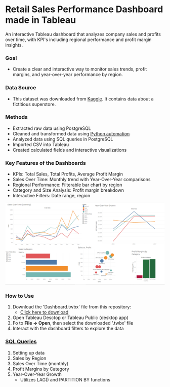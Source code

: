 # Retail Sales Performance Dashboard made in Tableau

An interactive Tableau dashboard that analyzes company sales and profits over time, with KPI's including regional performance and profit margin insights.

### Goal
- Create a clear and interactive way to monitor sales trends, profit margins, and year-over-year performance by region.

### Data Source
- This dataset was downloaded from [Kaggle](https://www.kaggle.com/datasets/vivek468/superstore-dataset-final). It contains data about a fictitious superstore.

### Methods
-  Extracted raw data using PostgreSQL
-  Cleaned and transformed data using [Python automation](scripts/create_subset.py)
-  Analyzed data using SQL queries in PostgreSQL
-  Imported CSV into Tableau
-  Created calculated fields and interactive visualizations

### Key Features of the Dashboards
- KPIs: Total Sales, Total Profits, Average Profit Margin
- Sales Over Time: Monthly trend with Year-Over-Year comparisons
- Regional Performance: Filterable bar chart by region
- Category and Size Analysis: Profit margin breakdown
- Interactive Filters: Date range, region

![Dashboard Overview](tableau/dashboard_screenshots/full_dashboard.PNG)

### How to Use
1. Download the 'Dashboard.twbx' file from this repository:
    - [Click here to download](tableau/Dashboard.twbx)
2. Open Tableau Desctop or Tableau Public (desktop app)
3. Fo to **File -> Open**, then select the downloaded '.twbx' file
4. Interact with the dashboard filters to explore the data

### [SQL Queries](sql/superstore.sql)
1. Setting up data
2. Sales by Region
3. Sales Over Time (monthly)
4. Profit Margins by Category
5. Year-Over-Year Growth
    - Utilizes LAG() and PARTITION BY functions


